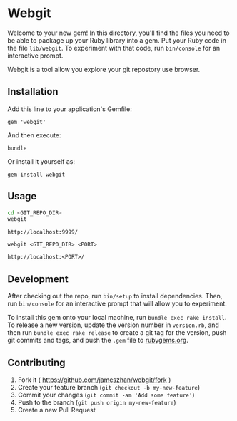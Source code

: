 # Webgit

Welcome to your new gem! In this directory, you'll find the files you need to be able to package up your Ruby library into a gem. Put your Ruby code in the file `lib/webgit`. To experiment with that code, run `bin/console` for an interactive prompt.

Webgit is a tool allow you explore your git repostory use browser.

## Installation

Add this line to your application's Gemfile:

`gem 'webgit'`

And then execute:

`bundle`

Or install it yourself as:

`gem install webgit`

## Usage

```sh
cd <GIT_REPO_DIR>
webgit
```

`http://localhost:9999/`

```
webgit <GIT_REPO_DIR> <PORT>
```

`http://localhost:<PORT>/`


## Development

After checking out the repo, run `bin/setup` to install dependencies. Then, run `bin/console` for an interactive prompt that will allow you to experiment.

To install this gem onto your local machine, run `bundle exec rake install`. To release a new version, update the version number in `version.rb`, and then run `bundle exec rake release` to create a git tag for the version, push git commits and tags, and push the `.gem` file to [rubygems.org](https://rubygems.org).

## Contributing

1. Fork it ( https://github.com/jameszhan/webgit/fork )
2. Create your feature branch (`git checkout -b my-new-feature`)
3. Commit your changes (`git commit -am 'Add some feature'`)
4. Push to the branch (`git push origin my-new-feature`)
5. Create a new Pull Request
